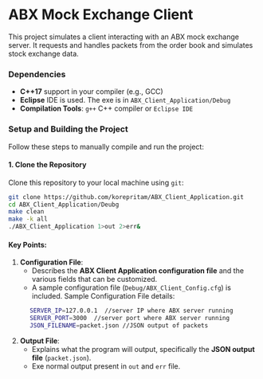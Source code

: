# ABX Mock Exchange Client

This project simulates a client interacting with an ABX mock exchange server. It requests and handles packets from the order book and simulates stock exchange data.

### Dependencies

- **C++17** support in your compiler (e.g., GCC)
- **Eclipse** IDE is used. The exe is in `ABX_Client_Application/Debug`
- **Compilation Tools**: `g++` C++ compiler or `Eclipse IDE`

### Setup and Building the Project

Follow these steps to manually compile and run the project:

#### 1. Clone the Repository

Clone this repository to your local machine using `git`:

```bash
git clone https://github.com/korepritam/ABX_Client_Application.git
cd ABX_Client_Application/Deubg
make clean
make -k all
./ABX_Client_Application 1>out 2>err&
```

#### Key Points:
1. **Configuration File**: 
   - Describes the **ABX Client Application configuration file** and the various fields that can be customized.
   - A sample configuration file (`Debug/ABX_Client_Config.cfg`) is included.
    Sample Configuration File details:
```bash
      SERVER_IP=127.0.0.1  //server IP where ABX server running
      SERVER_PORT=3000  //server port where ABX server running
      JSON_FILENAME=packet.json //JSON output of packets
```

2. **Output File**:
   - Explains what the program will output, specifically the **JSON output file** (`packet.json`).
   - Exe normal output present in `out` and `err` file.
